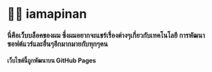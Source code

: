 # 👋🏻 iamapinan
### นี่คือเว็บบล็อคของผม ซึ่งผมอยากจะแชร์เรื่องต่างๆเกี่ยวกับเทคโนโลยี การพัฒนาซอฟต์แวร์และอื่นๆอีกมากมายกับทุกๆคน
#### เว็บไซต์นี้ถูกพัฒนาบน GitHub Pages
